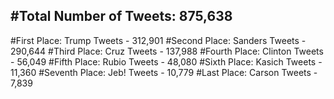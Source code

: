 #Total Number of Tweets: 875,638 
---
#First Place: Trump Tweets - 312,901
#Second Place: Sanders Tweets - 290,644
#Third Place: Cruz Tweets - 137,988
#Fourth Place: Clinton Tweets - 56,049
#Fifth Place: Rubio Tweets - 48,080
#Sixth Place: Kasich Tweets - 11,360
#Seventh Place: Jeb! Tweets - 10,779
#Last Place: Carson Tweets - 7,839
